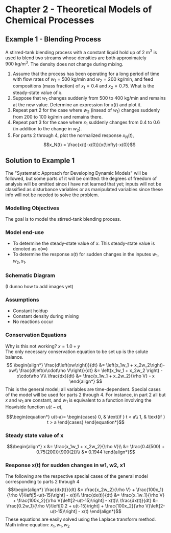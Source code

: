 # Chapter 2 - Theoretical Models of Chemical Processes
## Example 1 - Blending Process
A stirred-tank blending process with a constant liquid hold up of $2~\text{m}^3$ is used to blend two streams whose densities are both approximately $900~\text{kg/m}^3$. The density does not change during mixing.<br/>
1. Assume that the process has been operating for a long period of time with flow rates of $w_1 = 500~\text{kg/min}$ and $w_2 = 200~\text{kg/min}$, and feed compositions (mass fraction) of $x_1 = 0.4$ and $x_2 = 0.75$. What is the steady-state value of $x$.
2. Suppose that $w_1$ changes suddenly from $500$ to $400~\text{kg/min}$ and remains at the new value. Determine an expression for $x(t)$ and plot it.
3. Repeat part 2 for the case where $w_2$ (insead of $w_1$) changes suddenly from $200$ to $100~\text{kg/min}$ and remains there.
4. Repeat part 3 for the case where $x_1$ suddenly changes from $0.4$ to $0.6$ (in addition to the change in $w_2$).
5. For parts 2 through 4, plot the normalized response $x_N(t)$,
$$x_N(t) = \frac{x(t)-x(0)}{x(\infty)-x(0)}$$
## Solution to Example 1
The "Systematic Approach for Developing Dynamic Models" will be followed, but some parts of it will be omitted: the degrees of freedom of analysis will be omitted since I have not learned that yet; inputs will not be classified as disturbance variables or as manipulated variables since these info will not be needed to solve the problem.
### Modelling Objectives
The goal is to model the stirred-tank blending process.
### Model end-use
- To determine the steady-state value of $x$. This steady-state value is denoted as $x(\infty)$
- To determine the response $x(t)$ for sudden changes in the inputes $w_1, w_2, x_1$.
### Schematic Diagram
(I dunno how to add images yet)
### Assumptions
- Constant holdup
- Constant density during mixing
- No reactions occur
### Conservation Equations
Why is this not working? $x=1.0 + y$ <br/>
The only necessary conservation equation to be set up is the solute balance.
$$
\begin{align*}
    \frac{d\left(xw\right)}{dt} &= \left(x_1w_1 + x_2w_2\right)-xw\\
    \frac{d\left(x\cdot\rho V\right)}{dt} &= \left(x_1w_1 + x_2w_2 \right) - x\cdot\rho V\\
    \frac{dx}{dt} &= \frac{x_1w_1 + x_2w_2}{\rho V} - x
\end{align*}
$$
This is the general model; all variables are time-dependent. Special cases of the model will be used for parts 2 through 4. For instance, in part 2 all but $x$ and $w_1$ are constant, and $w_1$ is equivalent to a function involving the Heaviside function $u(t-a)$,

$$\begin{equation*}
    u(t-a)=
    \begin{cases}
        0, & \text{if } t < a\\
        1, & \text{if } t > a
    \end{cases}
\end{equation*}$$

### Steady state value of x
$$\begin{align*}
x
&= \frac{x_1w_1 + x_2w_2}{\rho V}\\
&= \frac{0.4(500) + 0.75(200)}{900(2)}\\
&= 0.1944
\end{align*}$$
### Response x(t) for sudden changes in w1, w2, x1
The following are the respective special cases of the general model corresponding to parts 2 through 4
$$\begin{align*}
    \frac{dx(t)}{dt} &= \frac{x_2w_2}{\rho V} + \frac{100x_1}{\rho V}\left[5-u(t-15)\right] - x(t)\\
    \frac{dx(t)}{dt} &= \frac{x_1w_1}{\rho V} + \frac{100x_2}{\rho V}\left[2-u(t-15)\right] - x(t)\\
    \frac{dx(t)}{dt} &= \frac{0.2w_1}{\rho V}\left[0.2 + u(t-15)\right] + \frac{100x_2}{\rho V}\left[2-u(t-15)\right] - x(t)
\end{align*}$$
These equations are easily solved using the Laplace transform method.<br/>
Math inline equation: $x_1, w_1, w_2$

